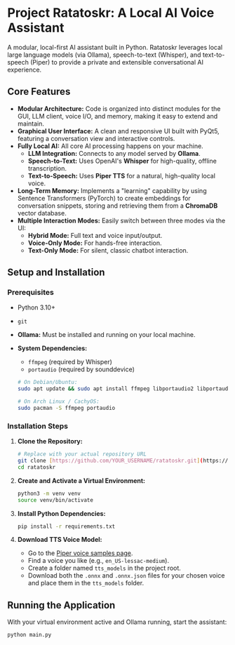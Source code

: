 # Project Ratatoskr: A Local AI Voice Assistant

A modular, local-first AI assistant built in Python. Ratatoskr leverages local large language models (via Ollama), speech-to-text (Whisper), and text-to-speech (Piper) to provide a private and extensible conversational AI experience.

## Core Features

-   **Modular Architecture:** Code is organized into distinct modules for the GUI, LLM client, voice I/O, and memory, making it easy to extend and maintain.
-   **Graphical User Interface:** A clean and responsive UI built with PyQt5, featuring a conversation view and interactive controls.
-   **Fully Local AI:** All core AI processing happens on your machine.
    -   **LLM Integration:** Connects to any model served by **Ollama**.
    -   **Speech-to-Text:** Uses OpenAI's **Whisper** for high-quality, offline transcription.
    -   **Text-to-Speech:** Uses **Piper TTS** for a natural, high-quality local voice.
-   **Long-Term Memory:** Implements a "learning" capability by using Sentence Transformers (PyTorch) to create embeddings for conversation snippets, storing and retrieving them from a **ChromaDB** vector database.
-   **Multiple Interaction Modes:** Easily switch between three modes via the UI:
    -   **Hybrid Mode:** Full text and voice input/output.
    -   **Voice-Only Mode:** For hands-free interaction.
    -   **Text-Only Mode:** For silent, classic chatbot interaction.

## Setup and Installation

### Prerequisites
-   Python 3.10+
-   `git`
-   **Ollama:** Must be installed and running on your local machine.
-   **System Dependencies:**
    -   `ffmpeg` (required by Whisper)
    -   `portaudio` (required by sounddevice)

    ```bash
    # On Debian/Ubuntu:
    sudo apt update && sudo apt install ffmpeg libportaudio2 libportaudiocpp0 portaudio19-dev

    # On Arch Linux / CachyOS:
    sudo pacman -S ffmpeg portaudio
    ```

### Installation Steps

1.  **Clone the Repository:**
    ```bash
    # Replace with your actual repository URL
    git clone [https://github.com/YOUR_USERNAME/ratatoskr.git](https://github.com/YOUR_USERNAME/ratatoskr.git)
    cd ratatoskr
    ```

2.  **Create and Activate a Virtual Environment:**
    ```bash
    python3 -m venv venv
    source venv/bin/activate
    ```

3.  **Install Python Dependencies:**
    ```bash
    pip install -r requirements.txt
    ```

4.  **Download TTS Voice Model:**
    -   Go to the [Piper voice samples page](https://rhasspy.github.io/piper-samples/).
    -   Find a voice you like (e.g., `en_US-lessac-medium`).
    -   Create a folder named `tts_models` in the project root.
    -   Download both the `.onnx` and `.onnx.json` files for your chosen voice and place them in the `tts_models` folder.

## Running the Application

With your virtual environment active and Ollama running, start the assistant:

```bash
python main.py
